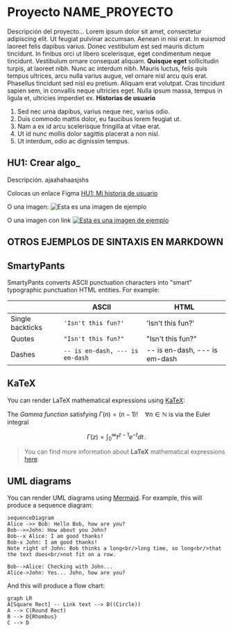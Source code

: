 # Proyecto NAME_PROYECTO

Descripción del proyecto...  Lorem ipsum dolor sit amet, consectetur adipiscing elit. Ut feugiat pulvinar accumsan. Aenean in nisi erat. In euismod laoreet felis dapibus varius. Donec vestibulum est sed mauris dictum tincidunt. In finibus orci ut libero scelerisque, eget condimentum neque tincidunt. Vestibulum ornare consequat aliquam. **Quisque eget** sollicitudin turpis, at laoreet nibh. Nunc ac interdum nibh. Mauris luctus, felis quis tempus ultrices, arcu nulla varius augue, vel ornare nisl arcu quis erat. Phasellus tincidunt sed nisl eu pretium. Aliquam erat volutpat. Cras tincidunt sapien sem, in convallis neque ultricies eget. Nulla ipsum massa, tempus in ligula et, ultricies imperdiet ex.
**Historias de usuario**
1. Sed nec urna dapibus, varius neque nec, varius odio. 
2. Duis commodo mattis dolor, eu faucibus lorem feugiat ut. 
3. Nam a ex id arcu scelerisque fringilla at vitae erat. 
4. Ut id nunc mollis dolor sagittis placerat a non nisl. 
5. Ut interdum, odio ac dignissim tempus.

## HU1: Crear algo_

Descripción. ajaahahaasjshs 

Colocas un enlace 
Figma [HU1: Mi historia de usuario](http://www.figma.com/)

O una imagen: 
![Esta es una imagen de ejemplo](https://upload.wikimedia.org/wikipedia/commons/6/64/Ejemplo.png)

O una imagen con link
[![Esta es una imagen de ejemplo](https://upload.wikimedia.org/wikipedia/commons/6/64/Ejemplo.png)](https://www.google.com)

## OTROS EJEMPLOS DE SINTAXIS EN MARKDOWN


## SmartyPants

SmartyPants converts ASCII punctuation characters into "smart" typographic punctuation HTML entities. For example:

|                |ASCII                          |HTML                         |
|----------------|-------------------------------|-----------------------------|
|Single backticks|`'Isn't this fun?'`            |'Isn't this fun?'            |
|Quotes          |`"Isn't this fun?"`            |"Isn't this fun?"            |
|Dashes          |`-- is en-dash, --- is em-dash`|-- is en-dash, --- is em-dash|


## KaTeX

You can render LaTeX mathematical expressions using [KaTeX](https://khan.github.io/KaTeX/):

The *Gamma function* satisfying $\Gamma(n) = (n-1)!\quad\forall n\in\mathbb N$ is via the Euler integral

$$
\Gamma(z) = \int_0^\infty t^{z-1}e^{-t}dt\,.
$$

> You can find more information about **LaTeX** mathematical expressions [here](http://meta.math.stackexchange.com/questions/5020/mathjax-basic-tutorial-and-quick-reference).


## UML diagrams

You can render UML diagrams using [Mermaid](https://mermaidjs.github.io/). For example, this will produce a sequence diagram:

```mermaid
sequenceDiagram
Alice ->> Bob: Hello Bob, how are you?
Bob-->>John: How about you John?
Bob--x Alice: I am good thanks!
Bob-x John: I am good thanks!
Note right of John: Bob thinks a long<br/>long time, so long<br/>that the text does<br/>not fit on a row.

Bob-->Alice: Checking with John...
Alice->John: Yes... John, how are you?
```

And this will produce a flow chart:

```mermaid
graph LR
A[Square Rect] -- Link text --> B((Circle))
A --> C(Round Rect)
B --> D{Rhombus}
C --> D
```

